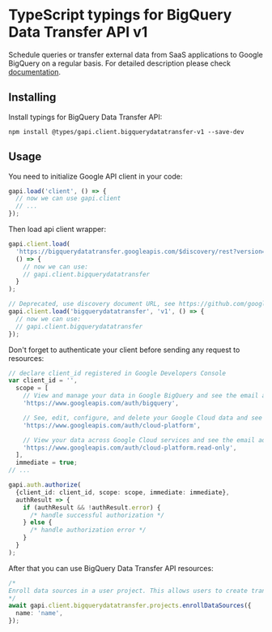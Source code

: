 # TypeScript typings for BigQuery Data Transfer API v1

Schedule queries or transfer external data from SaaS applications to Google BigQuery on a regular basis.
For detailed description please check [documentation](https://cloud.google.com/bigquery-transfer/).

## Installing

Install typings for BigQuery Data Transfer API:

```
npm install @types/gapi.client.bigquerydatatransfer-v1 --save-dev
```

## Usage

You need to initialize Google API client in your code:

```typescript
gapi.load('client', () => {
  // now we can use gapi.client
  // ...
});
```

Then load api client wrapper:

```typescript
gapi.client.load(
  'https://bigquerydatatransfer.googleapis.com/$discovery/rest?version=v1',
  () => {
    // now we can use:
    // gapi.client.bigquerydatatransfer
  }
);
```

```typescript
// Deprecated, use discovery document URL, see https://github.com/google/google-api-javascript-client/blob/master/docs/reference.md#----gapiclientloadname----version----callback--
gapi.client.load('bigquerydatatransfer', 'v1', () => {
  // now we can use:
  // gapi.client.bigquerydatatransfer
});
```

Don't forget to authenticate your client before sending any request to resources:

```typescript
// declare client_id registered in Google Developers Console
var client_id = '',
  scope = [
    // View and manage your data in Google BigQuery and see the email address for your Google Account
    'https://www.googleapis.com/auth/bigquery',

    // See, edit, configure, and delete your Google Cloud data and see the email address for your Google Account.
    'https://www.googleapis.com/auth/cloud-platform',

    // View your data across Google Cloud services and see the email address of your Google Account
    'https://www.googleapis.com/auth/cloud-platform.read-only',
  ],
  immediate = true;
// ...

gapi.auth.authorize(
  {client_id: client_id, scope: scope, immediate: immediate},
  authResult => {
    if (authResult && !authResult.error) {
      /* handle successful authorization */
    } else {
      /* handle authorization error */
    }
  }
);
```

After that you can use BigQuery Data Transfer API resources: <!-- TODO: make this work for multiple namespaces -->

```typescript
/*
Enroll data sources in a user project. This allows users to create transfer configurations for these data sources. They will also appear in the ListDataSources RPC and as such, will appear in the [BigQuery UI](https://console.cloud.google.com/bigquery), and the documents can be found in the public guide for [BigQuery Web UI](https://cloud.google.com/bigquery/bigquery-web-ui) and [Data Transfer Service](https://cloud.google.com/bigquery/docs/working-with-transfers).
*/
await gapi.client.bigquerydatatransfer.projects.enrollDataSources({
  name: 'name',
});
```
